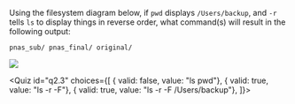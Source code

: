 <script>
import Quiz from "$components/Quiz.svelte";
import Image from "$components/Image.svelte";
</script>

Using the filesystem diagram below,
if `pwd` displays `/Users/backup`,
and `-r` tells `ls` to display things in reverse order,
what command(s) will result in the following output:

```output
pnas_sub/ pnas_final/ original/
```

<Image src="https://swcarpentry.github.io/shell-novice/fig/filesystem-challenge.svg" />

<Quiz id="q2.3" choices={[
{ valid: false, value: "ls pwd"},
{ valid: true, value: "ls -r -F"},
{ valid: true, value: "ls -r -F /Users/backup"},
]}>
<span slot="prompt">
</span>
</Quiz>
